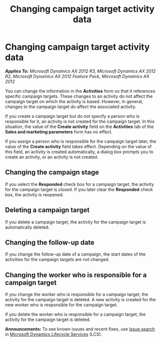 ﻿---
title: Changing campaign target activity data
TOCTitle: Changing campaign target activity data
ms:assetid: 743d27a9-8d69-46ad-ad0a-1add1d1f8d95
ms:mtpsurl: https://technet.microsoft.com/en-us/library/Aa550019(v=AX.60)
ms:contentKeyID: 36058155
ms.date: 04/18/2014
mtps_version: v=AX.60
---

# Changing campaign target activity data 


_**Applies To:** Microsoft Dynamics AX 2012 R3, Microsoft Dynamics AX 2012 R2, Microsoft Dynamics AX 2012 Feature Pack, Microsoft Dynamics AX 2012_

You can change the information in the **Activities** form so that it references specific campaign targets. These changes to an activity do not affect the campaign target on which the activity is based. However, in general, changes to the campaign target do affect the associated activity.

If you create a campaign target but do not specify a person who is responsible for it, an activity is not created for the campaign target. In this situation, the value of the **Create activity** field on the **Activities** tab of the **Sales and marketing parameters** form has no effect.

If you assign a person who is responsible for the campaign target later, the value of the **Create activity** field takes effect. Depending on the value of this field, an activity is created automatically, a dialog box prompts you to create an activity, or an activity is not created.

## Changing the campaign stage

If you select the **Responded** check box for a campaign target, the activity for the campaign target is closed. If you later clear the **Responded** check box, the activity is reopened.

## Deleting a campaign target

If you delete a campaign target, the activity for the campaign target is automatically deleted.

## Changing the follow-up date

If you change the follow-up date of a campaign, the start dates of the activities for the campaign targets are not changed.

## Changing the worker who is responsible for a campaign target

If you change the worker who is responsible for a campaign target, the activity for the campaign target is deleted. A new activity is created for the new worker who is responsible for the campaign target.

If you delete the worker who is responsible for a campaign target, the activity for the campaign target is deleted.

  
**Announcements:** To see known issues and recent fixes, use [Issue search](http://go.microsoft.com/fwlink/?linkid=389258) in [Microsoft Dynamics Lifecycle Services](http://go.microsoft.com/fwlink/?linkid=306505) (LCS).

